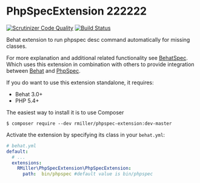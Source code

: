 PhpSpecExtension 222222
================

[![Scrutinizer Code Quality](https://scrutinizer-ci.com/g/richardmiller/PhpSpecExtension/badges/quality-score.png?b=master)](https://scrutinizer-ci.com/g/richardmiller/PhpSpecExtension/?branch=master)
[![Build Status](https://scrutinizer-ci.com/g/richardmiller/PhpSpecExtension/badges/build.png?b=master)](https://scrutinizer-ci.com/g/richardmiller/PhpSpecExtension/build-status/master)

Behat extension to run phpspec desc command automatically for missing classes.

For more explanation and additional related functionality see [BehatSpec](https://github.com/richardmiller/BehatSpec).
Which uses this extension in combination with others to provide integration
between [Behat](http://docs.behat.org/en/v3.0/) and [PhpSpec](http://phpspec.net/).


If you do want to use this extension standalone, it requires:

* Behat 3.0+
* PHP 5.4+


The easiest way to install it is to use Composer

```
$ composer require --dev rmiller/phpspec-extension:dev-master
```

Activate the extension by specifying its class in your ``behat.yml``:

```yaml
# behat.yml
default:
  # ...
  extensions:
    RMiller\PhpSpecExtension\PhpSpecExtension:
      path:  bin/phpspec #default value is bin/phpspec
```
